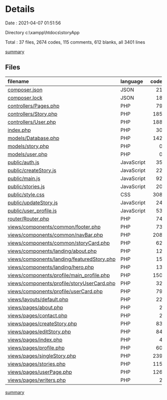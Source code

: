 # Details

Date : 2021-04-07 01:51:56

Directory c:\xampp\htdocs\storyApp

Total : 37 files,  2674 codes, 115 comments, 612 blanks, all 3401 lines

[summary](results.md)

## Files
| filename | language | code | comment | blank | total |
| :--- | :--- | ---: | ---: | ---: | ---: |
| [composer.json](/composer.json) | JSON | 21 | 0 | 0 | 21 |
| [composer.lock](/composer.lock) | JSON | 18 | 0 | 1 | 19 |
| [controllers/Pages.php](/controllers/Pages.php) | PHP | 79 | 4 | 24 | 107 |
| [controllers/Story.php](/controllers/Story.php) | PHP | 185 | 1 | 48 | 234 |
| [controllers/User.php](/controllers/User.php) | PHP | 188 | 9 | 52 | 249 |
| [index.php](/index.php) | PHP | 30 | 4 | 14 | 48 |
| [models/Database.php](/models/Database.php) | PHP | 142 | 14 | 26 | 182 |
| [models/story.php](/models/story.php) | PHP | 0 | 0 | 1 | 1 |
| [models/user.php](/models/user.php) | PHP | 0 | 0 | 1 | 1 |
| [public/auth.js](/public/auth.js) | JavaScript | 35 | 0 | 10 | 45 |
| [public/createStory.js](/public/createStory.js) | JavaScript | 22 | 0 | 3 | 25 |
| [public/main.js](/public/main.js) | JavaScript | 92 | 0 | 12 | 104 |
| [public/stories.js](/public/stories.js) | JavaScript | 20 | 0 | 4 | 24 |
| [public/style.css](/public/style.css) | CSS | 308 | 21 | 33 | 362 |
| [public/updateStory.js](/public/updateStory.js) | JavaScript | 24 | 0 | 1 | 25 |
| [public/user_profile.js](/public/user_profile.js) | JavaScript | 53 | 1 | 5 | 59 |
| [router/Router.php](/router/Router.php) | PHP | 74 | 13 | 20 | 107 |
| [views/components/common/footer.php](/views/components/common/footer.php) | PHP | 73 | 3 | 15 | 91 |
| [views/components/common/navBar.php](/views/components/common/navBar.php) | PHP | 208 | 4 | 50 | 262 |
| [views/components/common/storyCard.php](/views/components/common/storyCard.php) | PHP | 62 | 0 | 8 | 70 |
| [views/components/landing/about.php](/views/components/landing/about.php) | PHP | 12 | 0 | 0 | 12 |
| [views/components/landing/featuredStory.php](/views/components/landing/featuredStory.php) | PHP | 15 | 0 | 2 | 17 |
| [views/components/landing/hero.php](/views/components/landing/hero.php) | PHP | 13 | 0 | 0 | 13 |
| [views/components/profile/main_profile.php](/views/components/profile/main_profile.php) | PHP | 150 | 13 | 35 | 198 |
| [views/components/profile/storyUserCard.php](/views/components/profile/storyUserCard.php) | PHP | 32 | 0 | 6 | 38 |
| [views/components/profile/userCard.php](/views/components/profile/userCard.php) | PHP | 79 | 0 | 21 | 100 |
| [views/layouts/default.php](/views/layouts/default.php) | PHP | 22 | 0 | 10 | 32 |
| [views/pages/about.php](/views/pages/about.php) | PHP | 2 | 0 | 2 | 4 |
| [views/pages/contact.php](/views/pages/contact.php) | PHP | 2 | 0 | 1 | 3 |
| [views/pages/createStory.php](/views/pages/createStory.php) | PHP | 83 | 4 | 28 | 115 |
| [views/pages/editStory.php](/views/pages/editStory.php) | PHP | 84 | 4 | 30 | 118 |
| [views/pages/index.php](/views/pages/index.php) | PHP | 4 | 0 | 1 | 5 |
| [views/pages/profile.php](/views/pages/profile.php) | PHP | 60 | 1 | 12 | 73 |
| [views/pages/singleStory.php](/views/pages/singleStory.php) | PHP | 239 | 13 | 60 | 312 |
| [views/pages/stories.php](/views/pages/stories.php) | PHP | 115 | 4 | 36 | 155 |
| [views/pages/userPage.php](/views/pages/userPage.php) | PHP | 126 | 2 | 39 | 167 |
| [views/pages/writers.php](/views/pages/writers.php) | PHP | 2 | 0 | 1 | 3 |

[summary](results.md)